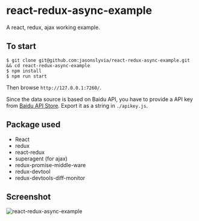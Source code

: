# react-redux-async-example

A react, redux, ajax working example.

## To start

```
$ git clone git@github.com:jasonslyvia/react-redux-async-example.git && cd react-redux-async-example
$ npm install
$ npm run start
```

Then browse `http://127.0.0.1:7260/`.

Since the data source is based on Baidu API, you have to provide a API key from [Baidu API Store](http://apistore.baidu.com/). Export it as a string in `./apikey.js`.

## Package used

 - React
 - redux
 - react-redux
 - superagent (for ajax)
 - redux-promise-middle-ware
 - redux-devtool
 - redux-devtools-diff-monitor

## Screenshot

![react-redux-async-example](http://ww3.sinaimg.cn/mw1024/831e9385gw1eurhi8e2nfj20na0mp14y.jpg)
